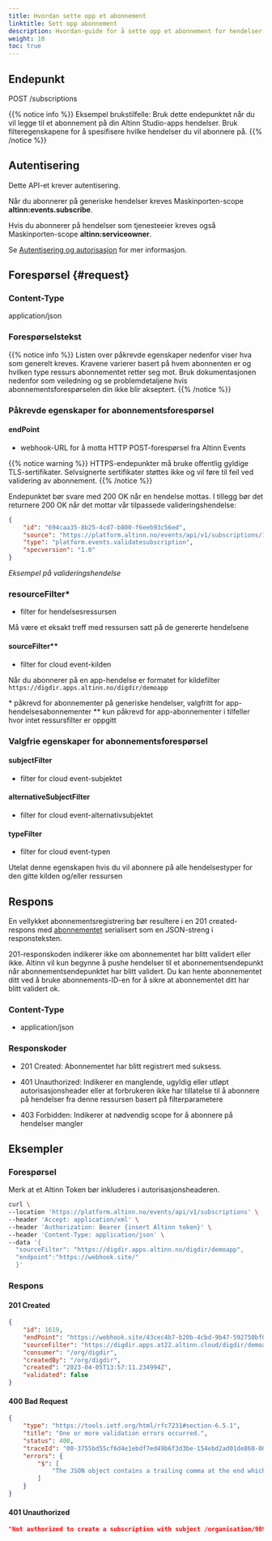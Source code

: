 ```yaml
---
title: Hvordan sette opp et abonnement
linktitle: Sett opp abonnement
description: Hvordan-guide for å sette opp et abonnement for hendelser fra en spesifikk ressurs
weight: 10
toc: true
---
```



## Endepunkt

POST /subscriptions

{{% notice info %}}
Eksempel brukstilfelle: Bruk dette endepunktet når du vil legge til et abonnement på din Altinn Studio-apps hendelser. Bruk filteregenskapene for å spesifisere hvilke hendelser du vil abonnere på. 
{{% /notice %}}

## Autentisering

Dette API-et krever autentisering.

Når du abonnerer på generiske hendelser kreves Maskinporten-scope __altinn:events.subscribe__.

Hvis du abonnerer på hendelser som tjenesteeier kreves også Maskinporten-scope __altinn:serviceowner__. 

Se [Autentisering og autorisasjon](/nb/events/api/#autentisering-og-autorisasjon) for mer informasjon.


## Forespørsel {#request}

### Content-Type
application/json

### Forespørselstekst

{{% notice info %}}
Listen over påkrevde egenskaper nedenfor viser hva som generelt kreves.
Kravene varierer basert på hvem abonnenten er og hvilken type ressurs
abonnementet retter seg mot. Bruk dokumentasjonen nedenfor som veiledning og se problemdetaljene
hvis abonnementsforespørselen din ikke blir akseptert.
{{% /notice %}}

### Påkrevde egenskaper for abonnementsforespørsel

#### endPoint
- webhook-URL for å motta HTTP POST-forespørsel fra Altinn Events

{{% notice warning %}}
HTTPS-endepunkter må bruke offentlig gyldige TLS-sertifikater. Selvsignerte sertifikater støttes ikke og vil føre til feil ved validering av abonnement.
{{% /notice %}}

Endepunktet bør svare med 200 OK når en hendelse mottas. 
I tillegg bør det returnere 200 OK når det mottar vår tilpassede valideringshendelse:


```json
{
    "id": "694caa35-8b25-4cd7-b800-f6eeb93c56ed",
    "source": "https://platform.altinn.no/events/api/v1/subscriptions/1234",
    "type": "platform.events.validatesubscription",
    "specversion": "1.0"
}
```
_Eksempel på valideringshendelse_

### resourceFilter*
- filter for hendelsesressursen

Må være et eksakt treff med ressursen satt på de genererte hendelsene
#### sourceFilter**
- filter for cloud event-kilden

Når du abonnerer på en app-hendelse er formatet for kildefilter `https://digdir.apps.altinn.no/digdir/demoapp`

\* påkrevd for abonnementer på generiske hendelser, valgfritt for app-hendelsesabonnementer
\** kun påkrevd for app-abonnementer i tilfeller hvor intet ressursfilter er oppgitt 

### Valgfrie egenskaper for abonnementsforespørsel

#### subjectFilter
- filter for cloud event-subjektet

#### alternativeSubjectFilter
- filter for cloud event-alternativsubjektet

#### typeFilter
- filter for cloud event-typen

Utelat denne egenskapen hvis du vil abonnere på alle hendelsestyper for den gitte kilden og/eller ressursen

## Respons

En vellykket abonnementsregistrering bør resultere i en 201 created-respons med
[abonnementet](https://raw.githubusercontent.com/Altinn/altinn-events/main/src/Events/Models/Subscription.cs)
serialisert som en JSON-streng i responsteksten.

201-responskoden indikerer ikke om abonnementet har blitt validert eller ikke.
Altinn vil kun begynne å pushe hendelser til et abonnementsendepunkt når abonnementsendepunktet har blitt validert.
Du kan hente abonnementet ditt ved å bruke abonnements-ID-en for å sikre at abonnementet ditt har blitt validert ok.


### Content-Type
- application/json

### Responskoder
- 201 Created: Abonnementet har blitt registrert med suksess.



- 401 Unauthorized: Indikerer en manglende, ugyldig eller utløpt autorisasjonsheader eller at forbrukeren ikke har tillatelse
  til å abonnere på hendelser fra denne ressursen basert på filterparametere
- 403 Forbidden: Indikerer at nødvendig scope for å abonnere på hendelser mangler

## Eksempler

### Forespørsel

Merk at et Altinn Token bør inkluderes i autorisasjonsheaderen.

```bash
curl \
--location 'https://platform.altinn.no/events/api/v1/subscriptions' \
--header 'Accept: application/xml' \
--header 'Authorization: Bearer {insert Altinn token}' \
--header 'Content-Type: application/json' \
--data '{
  "sourceFilter": "https://digdir.apps.altinn.no/digdir/demoapp",
  "endpoint":"https://webhook.site/"
  }'
```

### Respons

#### 201 Created
```json
{
    "id": 1619,
    "endPoint": "https://webhook.site/43cec4b7-b20b-4cbd-9b47-592750bf06d1",
    "sourceFilter": "https://digdir.apps.at22.altinn.cloud/digdir/demoapp",
    "consumer": "/org/digdir",
    "createdBy": "/org/digdir",
    "created": "2023-04-05T13:57:11.234994Z",
    "validated": false
}
```

#### 400 Bad Request
```json
{
    "type": "https://tools.ietf.org/html/rfc7231#section-6.5.1",
    "title": "One or more validation errors occurred.",
    "status": 400,
    "traceId": "00-3755bd55cf6d4e1ebdf7ed49b6f3d3be-154ebd2ad01de860-00",
    "errors": {
        "$": [
            "The JSON object contains a trailing comma at the end which is not supported in this mode. Change the reader options. Path: $ | LineNumber: 2 | BytePositionInLine: 2."
        ]
    }
}
```

#### 401 Unauthorized
```json
"Not authorized to create a subscription with subject /organisation/989271156"
```